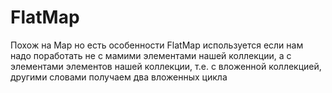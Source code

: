 # FlatMap 

Похож на Map но есть особенности
FlatMap используется если нам надо поработать не с мамими элементами нашей коллекции, а с элементами элементов нашей коллекции, т.е. с вложенной коллекцией, другими словами получаем два вложенных цикла
